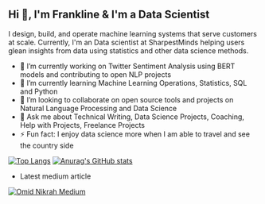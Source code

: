 ## Hi 👋, I'm Frankline & I'm a Data Scientist

I design, build, and operate machine learning systems that serve customers at scale. Currently, I'm an Data scientist at SharpestMinds helping users glean insights from data using statistics and other data science methods.  

- 🔭 I’m currently working on Twitter Sentiment Analysis using BERT models and contributing to open NLP projects 
- 🌱 I’m currently learning Machine Learning Operations, Statistics, SQL and Python
- 👯 I’m looking to collaborate on open source tools and projects on Natural Language Processing and Data Science
- 💬 Ask me about Technical Writing, Data Science Projects, Coaching, Help with Projects, Freelance Projects 
- ⚡ Fun fact: I enjoy data science more when I am able to travel and see the country side



[![Top Langs](https://github-readme-stats.vercel.app/api/top-langs/?username=franklinen&show_icons=true&theme=radical&layout=compact)](https://github.com/anuraghazra/github-readme-stats) [![Anurag's GitHub stats](https://github-readme-stats.vercel.app/api?username=franklinen&show_icons=true&theme=radical)](https://github.com/anuraghazra/github-readme-stats)  


- Latest medium article

[![Omid Nikrah Medium](https://github-readme-medium.vercel.app/?username=franklineo&limit=1&bg=white&text=black)](https://medium.com/@omidnikrah)

